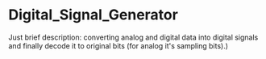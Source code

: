 # Digital_Signal_Generator
Just brief description:  converting analog and digital data into digital signals and finally decode it to original bits (for analog it's sampling bits).)
